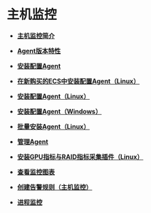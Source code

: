 # 主机监控<a name="ZH-CN_TOPIC_0135532771"></a>

-   **[主机监控简介](主机监控简介.md)**  

-   **[Agent版本特性](Agent版本特性.md)**  

-   **[安装配置Agent](安装配置Agent.md)**  

-   **[在新购买的ECS中安装配置Agent（Linux）](在新购买的ECS中安装配置Agent（Linux）.md)**  

-   **[安装配置Agent（Linux）](安装配置Agent（Linux）.md)**  

-   **[安装配置Agent（Windows）](安装配置Agent（Windows）.md)**  

-   **[批量安装Agent（Linux）](批量安装Agent（Linux）.md)**  

-   **[管理Agent](管理Agent.md)**  

-   **[安装GPU指标与RAID指标采集插件（Linux）](安装GPU指标与RAID指标采集插件（Linux）.md)**  

-   **[查看监控图表](查看监控图表.md)**  

-   **[创建告警规则（主机监控）](创建告警规则（主机监控）.md)**  

-   **[进程监控](进程监控.md)**  


